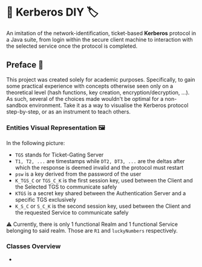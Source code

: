 # 🔧 Kerberos DIY 🏷️
An imitation of the network-identification, ticket-based **Kerberos** protocol in a Java suite, from login within the secure client machine to interaction with the selected service once the protocol is completed.

## Preface 📝
This project was created solely for academic purposes. Specifically, to gain some practical experience with concepts otherwise seen only on a theoretical level (hash functions, key creation, encryption/decryption, ...).
As such, several of the choices made wouldn't be optimal for a non-sandbox environment. Take it as a way to visualise the Kerberos protocol step-by-step, or as an instrument to teach others.

### Entities Visual Representation 🖼️
In the following picture:
* `TGS` stands for Ticket-Gating Server
* `T1, T2, ...` are timestamps while `DT2, DT3, ...` are the deltas after which the response is deemed invalid and the protocol must restart
* `psw` is a key derived from the password of the user
* `K_TGS_C` or `TGS_C_K` is the first session key, used between the Client and the Selected TGS to communicate safely
* `KTGS` is a secret key shared between the Authentication Server and a specific TGS exclusively
* `K_S_C` or `S_C_K` is the second session key, used between the Client and the requested Service to communicate safely


⚠️ Currently, there is only 1 functional Realm and 1 functional Service belonging to said realm. Those are `R1` and `luckyNumbers` respectively.
### Classes Overview
- 

